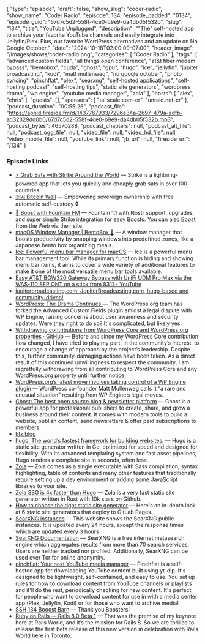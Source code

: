 {
  "type": "episode",
  "draft": false,
  "show_slug": "coder-radio",
  "show_name": "Coder Radio",
  "episode": 134,
  "episode_padded": "0134",
  "episode_guid": "67d7c5d2-558f-4ce0-b9e9-da4db05f532b",
  "slug": "134",
  "title": "YouTube Unplugged",
  "description": "\"The\" self-hosted app to archive your favorite YouTube channels and easily integrate into Jellyfin/Plex. Plus, our favorite WordPress alternatives and an update on No Google October.",
  "date": "2024-10-18T02:00:00-07:00",
  "header_image": "/images/shows/coder-radio.png",
  "categories": [
    "Coder Radio"
  ],
  "tags": [
    "advanced custom fields",
    "all things open conference",
    "at&t fiber modem bypass",
    "bentobox",
    "cuda",
    "ghost",
    "gpu",
    "hugo",
    "ice",
    "jellyfin",
    "jupiter broadcasting",
    "kodi",
    "matt mullenweg",
    "no google october",
    "photo syncing",
    "pinchflat",
    "plex",
    "searxng",
    "self-hosted applications",
    "self-hosting podcast",
    "self-hosting tips",
    "static site generators",
    "wordpress drama",
    "wp engine",
    "youtube media manager",
    "zola"
  ],
  "hosts": [
    "alex",
    "chris"
  ],
  "guests": [],
  "sponsors": [
    "tailscale.com-cr",
    "unraid.net-cr"
  ],
  "podcast_duration": "00:55:26",
  "podcast_file": "https://aphid.fireside.fm/d/1437767933/7296e34a-2697-479a-adfb-ad32329dd0b0/67d7c5d2-558f-4ce0-b9e9-da4db05f532b.mp3",
  "podcast_bytes": 46570288,
  "podcast_chapters": null,
  "podcast_alt_file": null,
  "podcast_ogg_file": null,
  "video_file": null,
  "video_hd_file": null,
  "video_mobile_file": null,
  "youtube_link": null,
  "jb_url": null,
  "fireside_url": "/134"
}


### Episode Links

  * [⚡ Grab Sats with Strike Around the World](https://strike.me/download/ "⚡ Grab Sats with Strike Around the World") — Strike is a lightning-powered app that lets you quickly and cheaply grab sats in over 100 countries.
  * [🇨🇦 Bitcoin Well](https://bitcoinwell.com/ "🇨🇦  Bitcoin Well") — Empowering sovereign ownership with free automatic self-custody 🔒
  * [🎉 Boost with Fountain FM](https://fountain.fm/show/LxGQPEpBqTDLxF4d6qC5 "🎉 Boost with Fountain FM") — Fountain 1.1 with Nostr support, upgrades, and super simple Strike integration for easy Boosts. You can also Boost from the Web via their site.
  * [macOS Window Manager | BentoBox 🍱](https://bentoboxapp.com/ "macOS Window Manager | BentoBox 🍱") — A window manager that boosts productivity by snapping windows into predefined zones, like a Japanese bento box organizing meals. 
  * [Ice: Powerful menu bar manager for macOS](https://github.com/jordanbaird/Ice "Ice: Powerful menu bar manager for macOS") — Ice is a powerful menu bar management tool. While its primary function is hiding and showing menu bar items, it aims to cover a wide variety of additional features to make it one of the most versatile menu bar tools available.
  * [Easy AT&T BGW320 Gateway Bypass with UniFi UDM Pro Max via the WAS-110 SFP ONT on a stick from 8311 - YouTube](https://www.youtube.com/watch?v=BluDAuSU1T4 "Easy AT&T BGW320 Gateway Bypass with UniFi UDM Pro Max via the WAS-110 SFP ONT on a stick from 8311 - YouTube")
  * [jupiterbroadcasting.com: JupiterBroadcasting.com, hugo-based and community-driven!](https://github.com/JupiterBroadcasting/jupiterbroadcasting.com "jupiterbroadcasting.com: JupiterBroadcasting.com, hugo-based and community-driven!")
  * [WordPress: The Drama Continues ](https://eric.mann.blog/wordpress-the-drama-continues/ "WordPress: The Drama Continues ") — The WordPress.org team has forked the Advanced Custom Fields plugin amidst a legal dispute with WP Engine, raising concerns about user awareness and security updates. Were they right to do so? It's complicated, but likely yes. 
  * [Withdrawing contributions from WordPress Core and WordPress.org properties · GitHub](https://gist.github.com/costdev/4c25a1e49cdd630bc6450dc98e27f4cf "Withdrawing contributions from WordPress Core and WordPress.org properties · GitHub") — Before and since my WordPress Core contribution flow changed, I have tried to play my part, in the community’s interest, to encourage a change of approach by the project’s leadership. Despite this, further community-damaging actions have been taken. As a direct result of this continued unwillingness to respect the community, I am regretfully withdrawing from all contributing to WordPress Core and any WordPress.org property until further notice. 
  * [WordPress.org’s latest move involves taking control of a WP Engine plugin](https://www.theverge.com/2024/10/12/24268637/wordpress-org-matt-mullenweg-acf-fork-secure-custom-fields-wp-engine "WordPress.org’s latest move involves taking control of a WP Engine plugin") — WordPress co-founder Matt Mullenweg calls it “a rare and unusual situation” resulting from WP Engine’s legal moves.
  * [Ghost: The best open source blog & newsletter platform](https://ghost.org/ "Ghost: The best open source blog & newsletter platform") — Ghost is a powerful app for professional publishers to create, share, and grow a business around their content. It comes with modern tools to build a website, publish content, send newsletters & offer paid subscriptions to members. 
  * [ktz.blog](https://blog.ktz.me/ "ktz.blog")
  * [hugo: The world’s fastest framework for building websites.](https://github.com/gohugoio/hugo "hugo: The world’s fastest framework for building websites.") — Hugo is a static site generator written in Go, optimized for speed and designed for flexibility. With its advanced templating system and fast asset pipelines, Hugo renders a complete site in seconds, often less.
  * [Zola](https://www.getzola.org/ "Zola") — Zola comes as a single executable with Sass compilation, syntax highlighting, table of contents and many other features that traditionally require setting up a dev environment or adding some JavaScript libraries to your site. 
  * [Zola SSG is 4x faster than Hugo](https://tqdev.com/2023-zola-ssg-is-4x-faster-than-hugo "Zola SSG is 4x faster than Hugo") — Zola is a very fast static site generator written in Rust with 10k stars on Github.
  * [How to choose the right static site generator](https://about.gitlab.com/blog/2022/04/18/comparing-static-site-generators/ "How to choose the right static site generator") — Here's an in-depth look at 6 static site generators that deploy to GitLab Pages. 
  * [SearXNG instances](https://searx.space/# "SearXNG instances") — This website shows the SearXNG public instances. It is updated every 24 hours, except the response times which are updated every 3 hours
  * [SearXNG Documentation](https://docs.searxng.org/ "SearXNG Documentation") — SearXNG is a free internet metasearch engine which aggregates results from more than 70 search services. Users are neither tracked nor profiled. Additionally, SearXNG can be used over Tor for online anonymity. 
  * [pinchflat: Your next YouTube media manager](https://github.com/kieraneglin/pinchflat "pinchflat: Your next YouTube media manager") — Pinchflat is a self-hosted app for downloading YouTube content built using yt-dlp. It's designed to be lightweight, self-contained, and easy to use. You set up rules for how to download content from YouTube channels or playlists and it'll do the rest, periodically checking for new content. It's perfect for people who want to download content for use in with a media center app (Plex, Jellyfin, Kodi) or for those who want to archive media!
  * [SSH 134 Booost Barn](https://paste.docs.lol/code/BackgroundsGayety "SSH 134 Booost Barn") — Thank you Boosters! 
  * [Ruby on Rails — Rails 8.0 Beta 1](https://rubyonrails.org/2024/9/27/rails-8-beta1-no-paas-required "Ruby on Rails — Rails 8.0 Beta 1") — That was the premise of my keynote here at Rails World, and it’s the mission for Rails 8. So we are thrilled to release the first beta release of this new version in celebration with Rails World here in Toronto.


